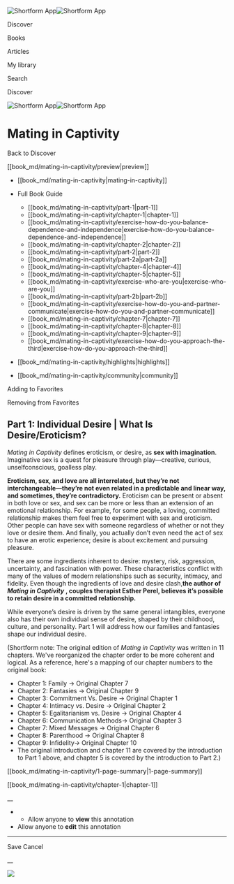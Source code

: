 ![Shortform App](/img/logo.36a2399e.svg)![Shortform App](/img/logo-dark.70c1b072.svg)

Discover

Books

Articles

My library

Search

Discover

![Shortform App](/img/logo.36a2399e.svg)![Shortform App](/img/logo-dark.70c1b072.svg)

# Mating in Captivity

Back to Discover

[[book_md/mating-in-captivity/preview|preview]]

  * [[book_md/mating-in-captivity|mating-in-captivity]]
  * Full Book Guide

    * [[book_md/mating-in-captivity/part-1|part-1]]
    * [[book_md/mating-in-captivity/chapter-1|chapter-1]]
    * [[book_md/mating-in-captivity/exercise-how-do-you-balance-dependence-and-independence|exercise-how-do-you-balance-dependence-and-independence]]
    * [[book_md/mating-in-captivity/chapter-2|chapter-2]]
    * [[book_md/mating-in-captivity/part-2|part-2]]
    * [[book_md/mating-in-captivity/part-2a|part-2a]]
    * [[book_md/mating-in-captivity/chapter-4|chapter-4]]
    * [[book_md/mating-in-captivity/chapter-5|chapter-5]]
    * [[book_md/mating-in-captivity/exercise-who-are-you|exercise-who-are-you]]
    * [[book_md/mating-in-captivity/part-2b|part-2b]]
    * [[book_md/mating-in-captivity/exercise-how-do-you-and-partner-communicate|exercise-how-do-you-and-partner-communicate]]
    * [[book_md/mating-in-captivity/chapter-7|chapter-7]]
    * [[book_md/mating-in-captivity/chapter-8|chapter-8]]
    * [[book_md/mating-in-captivity/chapter-9|chapter-9]]
    * [[book_md/mating-in-captivity/exercise-how-do-you-approach-the-third|exercise-how-do-you-approach-the-third]]
  * [[book_md/mating-in-captivity/highlights|highlights]]
  * [[book_md/mating-in-captivity/community|community]]



Adding to Favorites 

Removing from Favorites 

## Part 1: Individual Desire | What Is Desire/Eroticism?

_Mating in Captivity_ defines eroticism, or desire, as **sex with imagination**. Imaginative sex is a quest for pleasure through play⁠—creative, curious, unselfconscious, goalless play.

**Eroticism, sex, and love are all interrelated, but they’re not interchangeable⁠—they’re not even related in a predictable and linear way, and sometimes, they’re contradictory.** Eroticism can be present or absent in both love or sex, and sex can be more or less than an extension of an emotional relationship. For example, for some people, a loving, committed relationship makes them feel free to experiment with sex and eroticism. Other people can have sex with someone regardless of whether or not they love or desire them. And finally, you actually don’t even need the act of sex to have an erotic experience; desire is about excitement and pursuing pleasure.

There are some ingredients inherent to desire: mystery, risk, aggression, uncertainty, and fascination with power. These characteristics conflict with many of the values of modern relationships such as security, intimacy, and fidelity. Even though the ingredients of love and desire clash,**the author of _Mating in Captivity_ , couples therapist Esther Perel, believes it’s possible to retain desire in a committed relationship.**

While everyone’s desire is driven by the same general intangibles, everyone also has their own individual sense of desire, shaped by their childhood, culture, and personality. Part 1 will address how our families and fantasies shape our individual desire.

(Shortform note: The original edition of _Mating in Captivity_ was written in 11 chapters. We've reorganized the chapter order to be more coherent and logical. As a reference, here's a mapping of our chapter numbers to the original book:

  * Chapter 1: Family → Original Chapter 7 
  * Chapter 2: Fantasies → Original Chapter 9 
  * Chapter 3: Commitment Vs. Desire → Original Chapter 1 
  * Chapter 4: Intimacy vs. Desire → Original Chapter 2 
  * Chapter 5: Egalitarianism vs. Desire → Original Chapter 4 
  * Chapter 6: Communication Methods→ Original Chapter 3 
  * Chapter 7: Mixed Messages → Original Chapter 6 
  * Chapter 8: Parenthood → Original Chapter 8 
  * Chapter 9: Infidelity→ Original Chapter 10
  * The original introduction and chapter 11 are covered by the introduction to Part 1 above, and chapter 5 is covered by the introduction to Part 2.)



[[book_md/mating-in-captivity/1-page-summary|1-page-summary]]

[[book_md/mating-in-captivity/chapter-1|chapter-1]]

__

  *   * Allow anyone to **view** this annotation
  * Allow anyone to **edit** this annotation



* * *

Save Cancel

__




![](https://bat.bing.com/action/0?ti=56018282&Ver=2&mid=6aa7049f-007c-432a-9116-70603156e93c&sid=f30c5e70639211ee87d33f0876d93783&vid=f30c9700639211eeb3a75d830392c94f&vids=0&msclkid=N&pi=0&lg=en-US&sw=800&sh=600&sc=24&nwd=1&tl=Shortform%20%7C%20Mating%20in%20Captivity&p=https%3A%2F%2Fwww.shortform.com%2Fapp%2Fbook%2Fmating-in-captivity%2Fpart-1&r=&lt=455&evt=pageLoad&sv=1&rn=775794)
